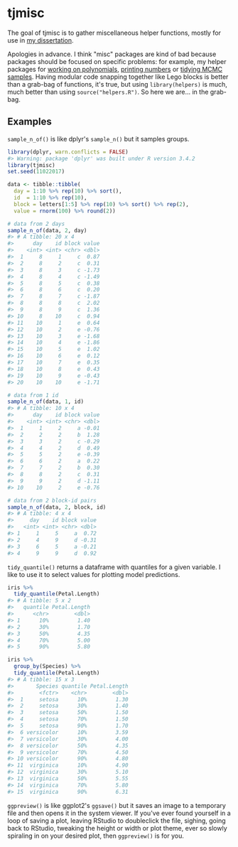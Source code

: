 
<!-- README.md is generated from README.Rmd. Please edit that file -->
tjmisc
======

The goal of tjmisc is to gather miscellaneous helper functions, mostly for use in [my dissertation](https://github.com/tjmahr/dissertation).

Apologies in advance. I think "misc" packages are kind of bad because packages should be focused on specific problems: for example, my helper packages for [working on polynomials](https://github.com/tjmahr/polypoly), [printing numbers](https://github.com/tjmahr/printy) or [tidying MCMC samples](https://github.com/tjmahr/tristan). Having modular code snapping together like Lego blocks is better than a grab-bag of functions, it's true, but using `library(helpers)` is much, much better than using `source("helpers.R")`. So here we are... in the grab-bag.

Examples
--------

`sample_n_of()` is like dplyr's `sample_n()` but it samples groups.

``` r
library(dplyr, warn.conflicts = FALSE)
#> Warning: package 'dplyr' was built under R version 3.4.2
library(tjmisc)
set.seed(11022017)

data <- tibble::tibble(
  day = 1:10 %>% rep(10) %>% sort(),
  id  = 1:10 %>% rep(10),
  block = letters[1:5] %>% rep(10) %>% sort() %>% rep(2),
  value = rnorm(100) %>% round(2))

# data from 2 days
sample_n_of(data, 2, day)
#> # A tibble: 20 x 4
#>      day    id block value
#>    <int> <int> <chr> <dbl>
#>  1     8     1     c  0.87
#>  2     8     2     c  0.31
#>  3     8     3     c -1.73
#>  4     8     4     c -1.49
#>  5     8     5     c  0.38
#>  6     8     6     c  0.20
#>  7     8     7     c -1.87
#>  8     8     8     c  2.02
#>  9     8     9     c  1.36
#> 10     8    10     c  0.94
#> 11    10     1     e  0.64
#> 12    10     2     e -0.76
#> 13    10     3     e -1.68
#> 14    10     4     e -1.86
#> 15    10     5     e  1.02
#> 16    10     6     e  0.12
#> 17    10     7     e  0.35
#> 18    10     8     e  0.43
#> 19    10     9     e -0.43
#> 20    10    10     e -1.71

# data from 1 id
sample_n_of(data, 1, id)
#> # A tibble: 10 x 4
#>      day    id block value
#>    <int> <int> <chr> <dbl>
#>  1     1     2     a -0.01
#>  2     2     2     b  1.28
#>  3     3     2     c -0.29
#>  4     4     2     d  0.49
#>  5     5     2     e -0.39
#>  6     6     2     a  0.22
#>  7     7     2     b  0.30
#>  8     8     2     c  0.31
#>  9     9     2     d -1.11
#> 10    10     2     e -0.76

# data from 2 block-id pairs
sample_n_of(data, 2, block, id)
#> # A tibble: 4 x 4
#>     day    id block value
#>   <int> <int> <chr> <dbl>
#> 1     1     5     a  0.72
#> 2     4     9     d -0.31
#> 3     6     5     a -0.21
#> 4     9     9     d  0.92
```

`tidy_quantile()` returns a dataframe with quantiles for a given variable. I like to use it to select values for plotting model predictions.

``` r
iris %>% 
  tidy_quantile(Petal.Length)
#> # A tibble: 5 x 2
#>   quantile Petal.Length
#>      <chr>        <dbl>
#> 1      10%         1.40
#> 2      30%         1.70
#> 3      50%         4.35
#> 4      70%         5.00
#> 5      90%         5.80

iris %>% 
  group_by(Species) %>% 
  tidy_quantile(Petal.Length)
#> # A tibble: 15 x 3
#>       Species quantile Petal.Length
#>        <fctr>    <chr>        <dbl>
#>  1     setosa      10%         1.30
#>  2     setosa      30%         1.40
#>  3     setosa      50%         1.50
#>  4     setosa      70%         1.50
#>  5     setosa      90%         1.70
#>  6 versicolor      10%         3.59
#>  7 versicolor      30%         4.00
#>  8 versicolor      50%         4.35
#>  9 versicolor      70%         4.50
#> 10 versicolor      90%         4.80
#> 11  virginica      10%         4.90
#> 12  virginica      30%         5.10
#> 13  virginica      50%         5.55
#> 14  virginica      70%         5.80
#> 15  virginica      90%         6.31
```

`ggpreview()` is like ggplot2's `ggsave()` but it saves an image to a temporary file and then opens it in the system viewer. If you've ever found yourself in a loop of saving a plot, leaving RStudio to doubleclick the file, sighing, going back to RStudio, tweaking the height or width or plot theme, ever so slowly spiraling in on your desired plot, then `ggpreview()` is for you.
